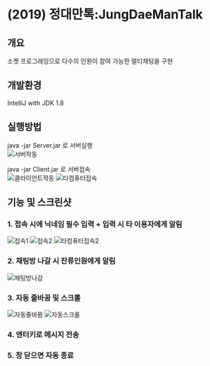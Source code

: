 # (2019) 정대만톡:JungDaeManTalk

## 개요
소켓 프로그래밍으로 다수의 인원이 참여 가능한 멀티채팅을 구현

## 개발환경
IntelliJ with JDK 1.8 <br/>

## 실행방법

java -jar Server.jar 로 서버실행 <br/>
![서버작동](https://user-images.githubusercontent.com/39405316/122015470-1784da00-cdfb-11eb-9c57-d5139de39072.png)


java -jar Client.jar 로 서버접속 <br/>
![클라이언트작동](https://user-images.githubusercontent.com/39405316/122015515-223f6f00-cdfb-11eb-812d-f963adcef616.png)
![타컴퓨터접속](https://user-images.githubusercontent.com/39405316/122015520-22d80580-cdfb-11eb-8b9d-3040e96b80c4.png)



## 기능 및 스크린샷

### 1. 접속 시에 닉네임 필수 입력 + 입력 시 타 이용자에게 알림
![접속1](https://user-images.githubusercontent.com/39405316/122015708-4c912c80-cdfb-11eb-82c6-a0999a608c41.png)
![접속2](https://user-images.githubusercontent.com/39405316/122015809-66cb0a80-cdfb-11eb-87e4-86ccd309803d.png)
![타컴퓨터접속2](https://user-images.githubusercontent.com/39405316/122015817-6894ce00-cdfb-11eb-9053-57adbec12ce0.png)

### 2. 채팅방 나갈 시 잔류인원에게 알림

![채팅방나감](https://user-images.githubusercontent.com/39405316/122016005-9843d600-cdfb-11eb-997b-53b5a544d836.png)


### 3. 자동 줄바꿈 및 스크롤

![자동줄바뀜](https://user-images.githubusercontent.com/39405316/122015960-8eba6e00-cdfb-11eb-8cd9-6df5f3770718.png)
![자동스크롤](https://user-images.githubusercontent.com/39405316/122015976-924df500-cdfb-11eb-80bf-12c59b24cb11.gif)


### 4. 엔터키로 메시지 전송

### 5. 창 닫으면 자동 종료


